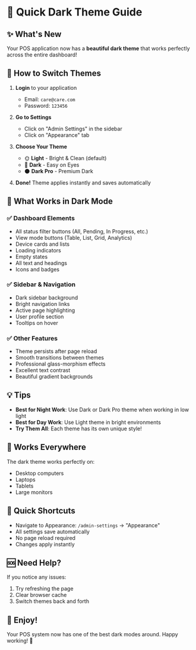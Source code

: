 # 🌙 Quick Dark Theme Guide

## ✨ What's New

Your POS application now has a **beautiful dark theme** that works perfectly across the entire dashboard!

## 🚀 How to Switch Themes

1. **Login** to your application
   - Email: `care@care.com`
   - Password: `123456`

2. **Go to Settings**
   - Click on "Admin Settings" in the sidebar
   - Click on "Appearance" tab

3. **Choose Your Theme**
   - 🌞 **Light** - Bright & Clean (default)
   - 🌙 **Dark** - Easy on Eyes
   - 🌑 **Dark Pro** - Premium Dark

4. **Done!** Theme applies instantly and saves automatically

## 🎨 What Works in Dark Mode

### ✅ Dashboard Elements
- All status filter buttons (All, Pending, In Progress, etc.)
- View mode buttons (Table, List, Grid, Analytics)
- Device cards and lists
- Loading indicators
- Empty states
- All text and headings
- Icons and badges

### ✅ Sidebar & Navigation
- Dark sidebar background
- Bright navigation links
- Active page highlighting
- User profile section
- Tooltips on hover

### ✅ Other Features
- Theme persists after page reload
- Smooth transitions between themes
- Professional glass-morphism effects
- Excellent text contrast
- Beautiful gradient backgrounds

## 💡 Tips

- **Best for Night Work**: Use Dark or Dark Pro theme when working in low light
- **Best for Day Work**: Use Light theme in bright environments
- **Try Them All**: Each theme has its own unique style!

## 📱 Works Everywhere

The dark theme works perfectly on:
- Desktop computers
- Laptops
- Tablets  
- Large monitors

## 🎯 Quick Shortcuts

- Navigate to Appearance: `/admin-settings` → "Appearance"
- All settings save automatically
- No page reload required
- Changes apply instantly

## 🆘 Need Help?

If you notice any issues:
1. Try refreshing the page
2. Clear browser cache
3. Switch themes back and forth

## 🎉 Enjoy!

Your POS system now has one of the best dark modes around. Happy working! 🚀

